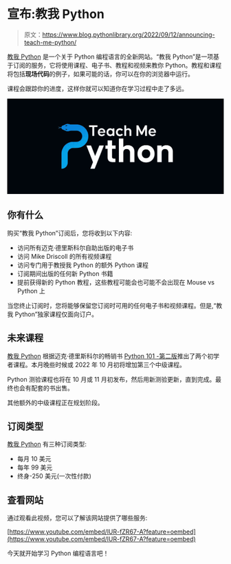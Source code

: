 # 宣布:教我 Python

> 原文：<https://www.blog.pythonlibrary.org/2022/09/12/announcing-teach-me-python/>

[教我 Python](https://www.teachmepython.com/) 是一个关于 Python 编程语言的全新网站。“教我 Python”是一项基于订阅的服务，它将使用课程、电子书、教程和视频来教你 Python。教程和课程将包括**现场代码**的例子，如果可能的话，你可以在你的浏览器中运行。

课程会跟踪你的进度，这样你就可以知道你在学习过程中走了多远。

[![](img/751a78cf4a6fbf5ed52f5d0cbae2726a.png)](https://www.teachmepython.com/)

## 你有什么

购买“教我 Python”订阅后，您将收到以下内容:

*   访问所有迈克·德里斯科尔自助出版的电子书
*   访问 Mike Driscoll 的所有视频课程
*   访问专门用于教授我 Python 的额外 Python 课程
*   订阅期间出版的任何新 Python 书籍
*   提前获得新的 Python 教程，这些教程可能会也可能不会出现在 Mouse vs Python 上

当您终止订阅时，您将能够保留您订阅时可用的任何电子书和视频课程。但是,“教我 Python”独家课程仅面向订户。

## 未来课程

[教我 Python](https://www.teachmepython.com/) 根据迈克·德里斯科尔的畅销书 [Python 101 -第二版](https://leanpub.com/py101)推出了两个初学者课程。本月晚些时候或 2022 年 10 月初将增加第三个中级课程。

Python 测验课程也将在 10 月或 11 月初发布，然后用新测验更新，直到完成。最终也会有配套的书出售。

其他额外的中级课程正在规划阶段。

## 订阅类型

[教我 Python](https://www.teachmepython.com/subscriptions/) 有三种订阅类型:

*   每月 10 美元
*   每年 99 美元
*   终身-250 美元(一次性付款)

## 查看网站

通过观看此视频，您可以了解该网站提供了哪些服务:

[https://www.youtube.com/embed/lUR-fZR67-A?feature=oembed](https://www.youtube.com/embed/lUR-fZR67-A?feature=oembed)

今天就开始学习 Python 编程语言吧！